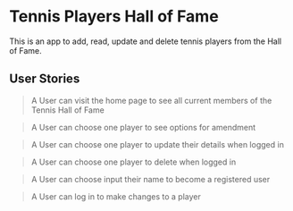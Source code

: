 # Tennis Players Hall of Fame


This is an app to add, read, update and delete tennis players from the Hall of Fame. 

## User Stories

> A User can
> visit the home page
> to see all current members of the Tennis Hall of Fame

> A User can
> choose one player 
> to see options for amendment

> A User can
> choose one player 
> to update their details when logged in

> A User can
> choose one player 
> to delete when logged in

> A User can
> choose input their name
> to become a registered user

> A User can
> log in
> to make changes to a player
